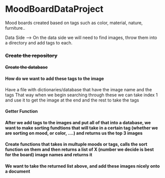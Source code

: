 # MoodBoardDataProject
Mood boards created based on tags such as color, material, nature, furniture..

Data Side —> On the data side we will need to find images, throw them into a directory and add tags to each.  

### ~~Create the repository~~
#### ~~Create the database~~
#### How do we want to add these tags to the image
 Have a file with dictionaries/database that have the image name and the tags
 That way when we begin searching through these we can take index 1 and use it to get the image at the end and the rest to take the tags
#### Getter Function
#### After we add tags to the images and put all of that into a database, we want to make sorting fundtions that will take in a certain tag (whether we are sorting on mood, or color, ….) and returns us the top 3 images
#### Create functions that takes in multuple moods or tags, calls the sort function on them and then returns a list of X (number we decide is best for the board) image names and returns it
#### We want to take the returned list above, and add these images nicely onto a document
